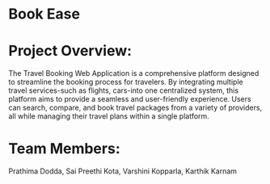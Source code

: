 # Book Ease
# Project Overview:
The Travel Booking Web Application is a comprehensive platform designed to streamline the booking process for travelers. By integrating multiple travel services-such as flights, cars-into one centralized system, this platform aims to provide a seamless and user-friendly experience. Users can search, compare, and book travel packages from a variety of providers, all while managing their travel plans within a single platform.

# Team Members:
Prathima Dodda, Sai Preethi Kota, Varshini Kopparla, Karthik Karnam
